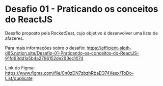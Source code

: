 # Desafio 01 - Praticando os conceitos do ReactJS

Desafio proposto pela RocketSeat, cujo objetivo é desenvolver uma lista de afazeres.

Para mais informações sobre o desafio:
https://efficient-sloth-d85.notion.site/Desafio-01-Praticando-os-conceitos-do-ReactJS-91fd63dd1a5b4a2796152de293ec1074

Link do Figma:
https://www.figma.com/file/0n0zDN7zbzhRbaEO74Xesx/ToDo-List/duplicate
